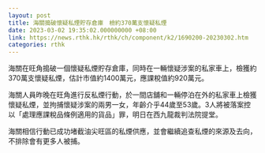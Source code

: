 ```yaml
---
layout: post
title: 海關搗破懷疑私煙貯存倉庫　檢約370萬支懷疑私煙
date: 2023-03-02 19:35:02.000000000 +08:00
link: https://news.rthk.hk/rthk/ch/component/k2/1690200-20230302.htm
categories: rthk
---
```


海關在旺角搗破一個懷疑私煙貯存倉庫，同時在一輛懷疑涉案的私家車上，檢獲約370萬支懷疑私煙，估計市值約1400萬元，應課稅值約920萬元。 

海關人員昨晚在旺角進行反私煙行動，於一間店舖和一輛停泊在外的私家車上檢獲懷疑私煙，並拘捕懷疑涉案的兩男一女，年齡介乎44歲至53歲。3人將被落案控以「處理應課稅品條例適用的貨品」罪，明日在西九龍裁判法院提堂。

海關相信行動已成功堵截油尖旺區的私煙供應，並會繼續追查私煙的來源及去向，不排除會有更多人被捕。
